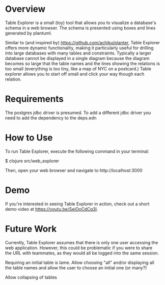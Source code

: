 
# Overview

Table Explorer is a small (toy) tool that allows you to visualize a database's schema in a web browser.  The schema is presented using boxes and lines generated by plantuml.

Similar to (and inspired by) https://github.com/achiku/planter, Table Explorer offers more dynamic functionality, making it particularly useful for drilling into large databases with many tables and constraints.    Typically a larger database cannot be displayed in a single diagram because the diagram becomes so large that the table names and the lines showing the relations is too small (everything is too tiny, like a map of NYC on a postcard.) Table explorer allows you to start off small and click your way though each relation.

# Requirements

The postgres jdbc driver is presumed.   To add a different jdbc driver you need to add the dependency to the deps.edn

# How to Use

To run Table Explorer, execute the following command in your terminal:

$ clojure src/web_explorer

Then, open your web browser and navigate to http://localhost:3000

# Demo

If you're interested in seeing Table Explorer in action, check out a short demo video at https://youtu.be/SejOoCdCq3I.

# Future Work

Currently, Table Explorer assumes that there is only one user accessing the web application. However, this could be problematic if you were to share the URL with teammates, as they would all be logged into the same session. 

Requiring an initial table is lame.  Allow choosing "all" and/or displaying all the table names and allow the user to choose an initial one (or many?) 

Allow collapsing of tables

